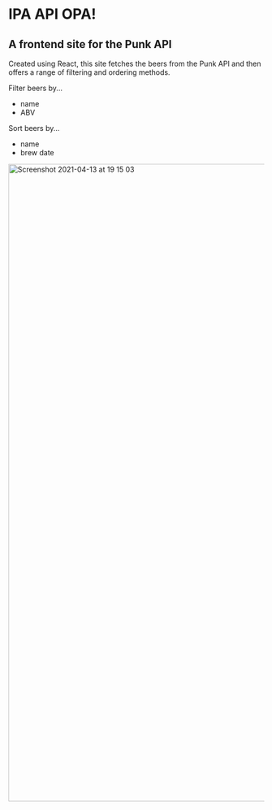 # IPA API OPA!

## A frontend site for the Punk API

Created using React, this site fetches the beers from the Punk API and then offers a range of filtering and ordering methods.

Filter beers by...
- name
- ABV

Sort beers by...
- name
- brew date

<img width="1254" alt="Screenshot 2021-04-13 at 19 15 03" src="https://user-images.githubusercontent.com/77169410/114600755-9be89e80-9c8c-11eb-9d62-145b172aea77.png">

